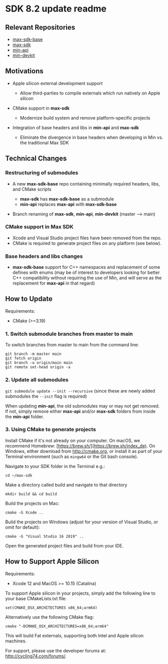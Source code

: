 # SDK 8.2 update readme

## Relevant Repositories
- [max-sdk-base](https://github.com/Cycling74/max-sdk-base)
- [max-sdk](https://github.com/Cycling74/max-sdk)
- [min-api](https://github.com/Cycling74/min-api)
- [min-devkit](https://github.com/Cycling74/min-devkit)

## Motivations

-   Apple silicon external development support
    -   Allow third-parties to compile externals which run natively on Apple silicon

-   CMake support in **max-sdk**
    -   Modernize build system and remove platform-specific projects

-   Integration of base headers and libs in **min-api** and **max-sdk**
    -   Eliminate the divergence in base headers when developing in Min vs. the traditional Max SDK


## Technical Changes

### Restructuring of submodules

-   A new **max-sdk-base** repo containing minimally required headers, libs, and CMake scripts
    -   **max-sdk** has **max-sdk-base** as a submodule
    -   **min-api** replaces **max-api** with **max-sdk-base**

-   Branch renaming of **max-sdk**, **min-api**, **min-devkit** (master --> main)

### CMake support in Max SDK

-   Xcode and Visual Studio project files have been removed from the repo.
-   CMake is required to generate project files on any platform (see below).

### Base headers and libs changes

-  **max-sdk-base** support for C++ namespaces and replacement of some defines with enums (may be of interest to developers looking for better C++ compatibility without requiring the use of Min, and will serve as the replacement for **max-api** in that regard)

## How to Update

Requirements:

-   CMake (\>=3.19)

### 1. Switch submodule branches from master to main

To switch branches from master to main from the command line:
```
git branch -m master main
git fetch origin
git branch -u origin/main main
git remote set-head origin -a
```


### 2. Update all submodules

`git submodule update --init --recursive` (since these are newly added submodules the `--init` flag is required)

When updating **min-api**, the old submodules may or may not get removed. If not, simply remove either **max-api** and/or **max-sdk** folders from inside the **min-api** folder.

### 3. Using CMake to generate projects

Install CMake if it's not already on your computer. On macOS, we recommend Homebrew: [https://brew.sh/](https://brew.sh/index_de). On Windows, either download from <http://cmake.org>, or install it as part of your Terminal environment (such as `mingw64` or the Git bash console).

Navigate to your SDK folder in the Terminal e.g.:
```
cd ~/max-sdk
```

Make a directory called build and navigate to that directory

```
mkdir build && cd build
```

Build the projects on Mac:

```
cmake -G Xcode ..
```

Build the projects on Windows (adjust for your version of Visual Studio, or omit for default):

```
cmake -G "Visual Studio 16 2019" ..
```


Open the generated project files and build from your IDE.


## How to Support Apple Silicon

Requirements:

-   Xcode 12 and MacOS \>= 10.15 (Catalina)

To support Apple silicon in your projects, simply add the following line to your base CMakeLists.txt file:

```
set(CMAKE_OSX_ARCHITECTURES x86_64;arm64)
```

Alternatively use the following CMake flag:

```
cmake "-DCMAKE_OSX_ARCHITECTURES=x86_64;arm64"
```

This will build Fat externals, supporting both Intel and Apple silicon machines.

For support, please use the developer forums at: <http://cycling74.com/forums/>.
